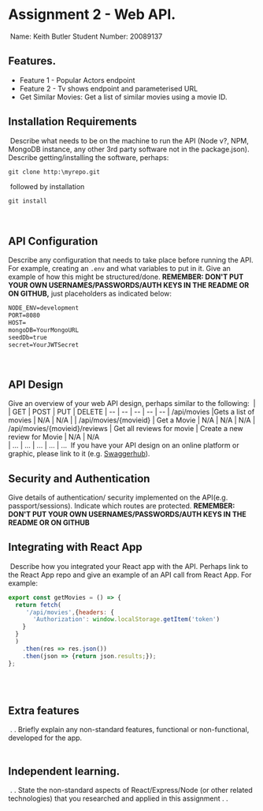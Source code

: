 # Assignment 2 - Web API.

​
Name: Keith Butler
Student Number: 20089137
​

## Features.

- Feature 1 - Popular Actors endpoint
  ​
- Feature 2 - Tv shows endpoint and parameterised URL
  ​
- Get Similar Movies: Get a list of similar movies using a movie ID.
  ​

## Installation Requirements

​
Describe what needs to be on the machine to run the API (Node v?, NPM, MongoDB instance, any other 3rd party software not in the package.json).
​
Describe getting/installing the software, perhaps:
​

```bat
git clone http:\myrepo.git
```

​
followed by installation
​

```bat
git install
```

​

## API Configuration

Describe any configuration that needs to take place before running the API. For example, creating an `.env` and what variables to put in it. Give an example of how this might be structured/done.
**REMEMBER: DON'T PUT YOUR OWN USERNAMES/PASSWORDS/AUTH KEYS IN THE README OR ON GITHUB,** just placeholders as indicated below:
​

```bat
NODE_ENV=development
PORT=8080
HOST=
mongoDB=YourMongoURL
seedDb=true
secret=YourJWTSecret
```

​
​

## API Design

Give an overview of your web API design, perhaps similar to the following:
​
| | GET | POST | PUT | DELETE
| -- | -- | -- | -- | --
| /api/movies |Gets a list of movies | N/A | N/A |
| /api/movies/{movieid} | Get a Movie | N/A | N/A | N/A
| /api/movies/{movieid}/reviews | Get all reviews for movie | Create a new review for Movie | N/A | N/A  
| ... | ... | ... | ... | ...
​
If you have your API design on an online platform or graphic, please link to it (e.g. [Swaggerhub](https://app.swaggerhub.com/)).
​
​

## Security and Authentication

Give details of authentication/ security implemented on the API(e.g. passport/sessions). Indicate which routes are protected. **REMEMBER: DON'T PUT YOUR OWN USERNAMES/PASSWORDS/AUTH KEYS IN THE README OR ON GITHUB**
​

## Integrating with React App

​
Describe how you integrated your React app with the API. Perhaps link to the React App repo and give an example of an API call from React App. For example:
​

```Javascript
export const getMovies = () => {
  return fetch(
     '/api/movies',{headers: {
       'Authorization': window.localStorage.getItem('token')
    }
  }
  )
    .then(res => res.json())
    .then(json => {return json.results;});
};
​
```

​

## Extra features

​
. . Briefly explain any non-standard features, functional or non-functional, developed for the app.  
​

## Independent learning.

​
. . State the non-standard aspects of React/Express/Node (or other related technologies) that you researched and applied in this assignment . .
